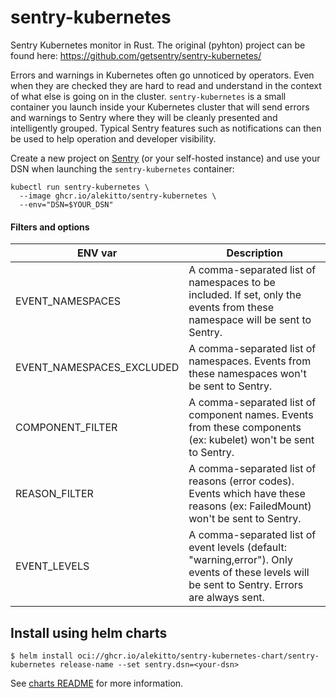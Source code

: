 sentry-kubernetes
=================

Sentry Kubernetes monitor in Rust. The original (pyhton) project can be found here: https://github.com/getsentry/sentry-kubernetes/

Errors and warnings in Kubernetes often go unnoticed by operators. Even when they are checked they are hard to read 
and understand in the context of what else is going on in the cluster. `sentry-kubernetes` is a small container you 
launch inside your Kubernetes cluster that will send errors and warnings to Sentry where they will be cleanly presented
and intelligently grouped. Typical Sentry features such as notifications can then be used to help operation and 
developer visibility.

Create a new project on [Sentry](http://sentry.io/) (or your self-hosted instance) and use your DSN when
launching the `sentry-kubernetes` container:

    kubectl run sentry-kubernetes \
      --image ghcr.io/alekitto/sentry-kubernetes \
      --env="DSN=$YOUR_DSN"

#### Filters and options

| ENV var                   | Description                                                                                                                                    |
|---------------------------|------------------------------------------------------------------------------------------------------------------------------------------------|
| EVENT_NAMESPACES          | A comma-separated list of namespaces to be included. If set, only the events from these namespace will be sent to Sentry.                      |
| EVENT_NAMESPACES_EXCLUDED | A comma-separated list of namespaces. Events from these namespaces won't be sent to Sentry.                                                    |
| COMPONENT_FILTER          | A comma-separated list of component names. Events from these components (ex: kubelet) won't be sent to Sentry.                                 |
| REASON_FILTER             | A comma-separated list of reasons (error codes). Events which have these reasons (ex: FailedMount) won't be sent to Sentry.                    |
| EVENT_LEVELS              | A comma-separated list of event levels (default: "warning,error"). Only events of these levels will be sent to Sentry. Errors are always sent. |

## Install using helm charts

```console
$ helm install oci://ghcr.io/alekitto/sentry-kubernetes-chart/sentry-kubernetes release-name --set sentry.dsn=<your-dsn>
```

See [charts README](./chart/README.md) for more information.
